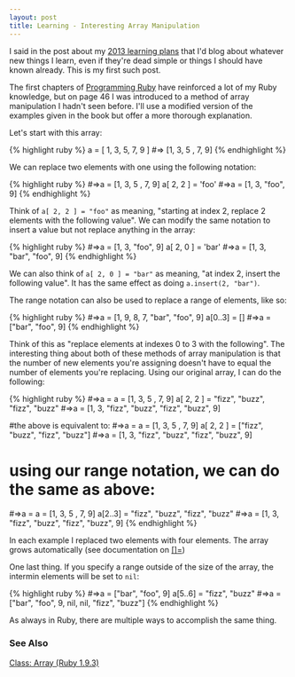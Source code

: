 ```yaml
---
layout: post
title: Learning - Interesting Array Manipulation
---
```

<p>I said in the post about my <a href="http://ericfarkas.com/posts/learning-plan-for-2013/">2013 learning plans</a> that I'd blog about whatever new things I learn, even if they're dead simple or things I should have known already.  This is my first such post.</p>

<p>The first chapters of <a href="http://pragprog.com/book/ruby3/programming-ruby-1-9">Programming Ruby</a> have reinforced a lot of my Ruby knowledge, but on page 46 I was introduced to a method of array manipulation I hadn't seen before. I'll use a modified version of the examples given in the book but offer a more thorough explanation.</p>

<p>Let's start with this array:</p>

<p>
{% highlight ruby %}
a = [ 1, 3, 5, 7, 9 ]
#=> [1, 3, 5 , 7, 9]
{% endhighlight %}
</p>

<p>We can replace two elements with one using the following notation:</p>

<p>
{% highlight ruby %}
#=>a = [1, 3, 5 , 7, 9]
a[ 2, 2 ] = 'foo'
#=>a = [1, 3, "foo", 9]
{% endhighlight %}
</p>

<p>Think of <code>a[ 2, 2 ] = "foo"</code> as meaning, "starting at index 2, replace 2 elements with the following value".  We can modify the same notation to insert a value but not replace anything in the array:</p>

<p>
{% highlight ruby %}
#=>a = [1, 3, "foo", 9]
a[ 2, 0 ] = 'bar'
#=>a = [1, 3, "bar", "foo", 9]
{% endhighlight %}
</p>

<p>We can also think of <code>a[ 2, 0 ] = "bar"</code> as meaning, "at index 2, insert the following value".  It has the same effect as doing <code>a.insert(2, "bar")</code>.

<p>The range notation can also be used to replace a range of elements, like so:</p>

<p>
{% highlight ruby %}
#=>a = [1, 9, 8, 7, "bar", "foo", 9]
a[0..3] = []
#=>a = ["bar", "foo", 9]
{% endhighlight %}
</p>

<p>Think of this as "replace elements at indexes 0 to 3 with the following".  The interesting thing about both of these methods of array manipulation is that the number of new elements you're assigning doesn't have to equal the number of elements you're replacing.  Using our original array, I can do the following:</p>

<p>
{% highlight ruby %}
#=>a = a = [1, 3, 5 , 7, 9]
a[ 2, 2 ] = "fizz", "buzz", "fizz", "buzz"
#=>a = [1, 3, "fizz", "buzz", "fizz", "buzz", 9]

#the above is equivalent to:
#=>a = a = [1, 3, 5 , 7, 9]
a[ 2, 2 ] = ["fizz", "buzz", "fizz", "buzz"]
#=>a = [1, 3, "fizz", "buzz", "fizz", "buzz", 9]

# using our range notation, we can do the same as above:

#=>a = a = [1, 3, 5 , 7, 9]
a[2..3] = "fizz", "buzz", "fizz", "buzz"
#=>a = [1, 3, "fizz", "buzz", "fizz", "buzz", 9]
{% endhighlight %}
</p>

<p>In each example I replaced two elements with four elements.  The array grows automatically (see documentation on <a href="http://www.ruby-doc.org/core-1.9.3/Array.html#method-i-5B-5D-3D">[]=</a>)</p>

<p>One last thing.  If you specify a range outside of the size of the array, the intermin elements will be set to <code>nil</code>:</p>

<p>
{% highlight ruby %}
#=>a = ["bar", "foo", 9]
a[5..6] = "fizz", "buzz"
#=>a = ["bar", "foo", 9, nil, nil, "fizz", "buzz"]
{% endhighlight %}
</p>

<p>As always in Ruby, there are multiple ways to accomplish the same thing.</p>

<h3>See Also</h3>
<p><a href="http://www.ruby-doc.org/core-1.9.3/Array.html">Class: Array (Ruby 1.9.3)</a></p>